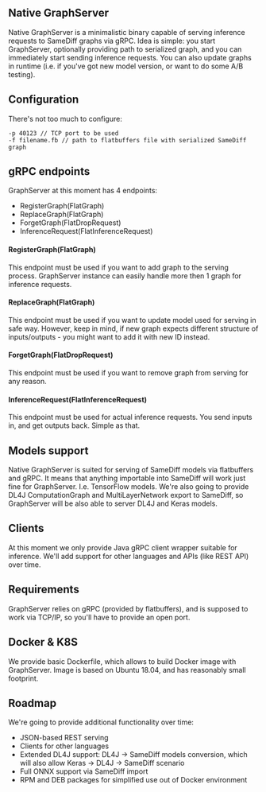 ## Native GraphServer

Native GraphServer is a minimalistic binary capable of serving inference requests to SameDiff graphs via gRPC.
Idea is simple: you start GraphServer, optionally providing path to serialized graph, and you can immediately start sending inference requests.
You can also update graphs in runtime (i.e. if you've got new model version, or want to do some A/B testing).

## Configuration

There's not too much to configure:

```
-p 40123 // TCP port to be used
-f filename.fb // path to flatbuffers file with serialized SameDiff graph
```

## gRPC endpoints

GraphServer at this moment has 4 endpoints:
- RegisterGraph(FlatGraph)
- ReplaceGraph(FlatGraph)
- ForgetGraph(FlatDropRequest)
- InferenceRequest(FlatInferenceRequest)

#### RegisterGraph(FlatGraph)
This endpoint must be used if you want to add graph to the serving process. GraphServer instance can easily handle more then 1 graph for inference requests.

#### ReplaceGraph(FlatGraph)
This endpoint must be used if you want to update model used for serving in safe way. However, keep in mind, if new graph expects different structure of inputs/outputs - you might want to add it with new ID instead.

#### ForgetGraph(FlatDropRequest)
This endpoint must be used if you want to remove graph from serving for any reason.

#### InferenceRequest(FlatInferenceRequest)
This endpoint must be used for actual inference requests. You send inputs in, and get outputs back. Simple as that.

## Models support
Native GraphServer is suited for serving of SameDiff models via flatbuffers and gRPC. It means that anything importable into SameDiff will work just fine for GraphServer. I.e. TensorFlow models.
We're also going to provide DL4J ComputationGraph and MultiLayerNetwork export to SameDiff, so GraphServer will be also able to server DL4J and Keras models.

## Clients
At this moment we only provide Java gRPC client wrapper suitable for inference. We'll add support for other languages and APIs (like REST API) over time.

## Requirements

GraphServer relies on gRPC (provided by flatbuffers), and is supposed to work via TCP/IP, so you'll have to provide an open port.

## Docker & K8S

We provide basic Dockerfile, which allows to build Docker image with GraphServer. Image is based on Ubuntu 18.04, and has reasonably small footprint.

## Roadmap

We're going to provide additional functionality over time:
- JSON-based REST serving
- Clients for other languages
- Extended DL4J support: DL4J -> SameDiff models conversion, which will also allow Keras -> DL4J -> SameDiff scenario
- Full ONNX support via SameDiff import
- RPM and DEB packages for simplified use out of Docker environment
